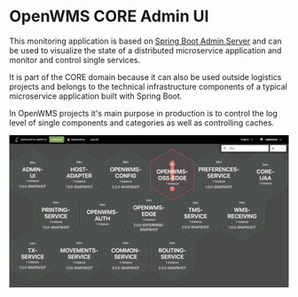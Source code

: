 # OpenWMS CORE Admin UI
This monitoring application is based on [Spring Boot Admin Server](https://github.com/codecentric/spring-boot-admin) and can be used to 
visualize the state of a distributed microservice application and monitor and control single services.

It is part of the CORE domain because it can also be used outside logistics projects and belongs to the technical infrastructure components
of a typical microservice application built with Spring Boot.

In OpenWMS projects it's main purpose in production is to control the log level of single components and categories as well as controlling
caches.

![overview][1]

[1]: src/site/resources/overview.png
